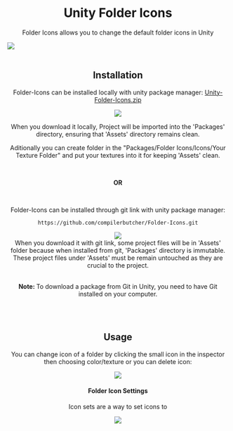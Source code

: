 <!----------------------------------------------------Main Header Part------------------------------------------------------------------ -->
<h1 align="center">Unity Folder Icons</h1>

<p align="center"> Folder Icons allows you to change the default folder icons in Unity </p>
<img src="https://github.com/compilerbutcher/Folder-Icons/assets/97310008/6505017d-5228-43ce-9d02-a574aa1df4ac.png">
<br>
<br>
<!-- ------------------------------------------------------------------------------------------------------------------------------- -->



<!----------------------------------------------------Installation Part------------------------------------------------------------------ -->
<h2 align="center">Installation</h2>

<!--Local Installation Part-->
<p align="center">
  Folder-Icons can be installed locally with unity package manager:
<a href="https://github.com/compilerbutcher/Unity-Folder-Icons/archive/refs/heads/main.zip">Unity-Folder-Icons.zip</a>
</p>

<div align="center">
<img src="https://github.com/compilerbutcher/Unity-Folder-Icons/assets/97310008/e64eceed-0b52-4aea-bec7-7ecfa9895668.gif">
</div>

<div align="center">
 <p>When you download it locally, Project will be imported into the 'Packages' directory, ensuring that 'Assets' directory remains clean.</p>
  <p>Aditionally you can create folder in the "Packages/Folder Icons/Icons/Your Texture Folder" and put your textures into it for keeping 'Assets' clean.</p>
</div>



<!--Git Installation Part-->
<br>

<div align="center">
 <p><strong>OR</strong></p>
</div>

<br>

<p align="center">Folder-Icons can be installed through git link with unity package manager:</p>
<div align="center">

 ```
https://github.com/compilerbutcher/Folder-Icons.git
```
</div>

<div align="center">
<img src="https://github.com/compilerbutcher/Unity-Folder-Icons/assets/97310008/bfe6a37b-a648-4f37-81a3-930ccda1416e.gif">
</div>

<div align="center">
  When you download it with git link, some project files will be in 'Assets' folder because when installed from git, 'Packages' directory is immutable.
  These project files under 'Assets' must be remain untouched as they are crucial to the project.
</div>

<br>
<div align="center">
 <p> <strong>Note: </strong>To download a package from Git in Unity, you need to have Git installed on your computer.</p>
 
</div>
<!-- ------------------------------------------------------------------------------------------------------------------------------- -->





<!----------------------------------------------------Usage Part------------------------------------------------------------------ -->
<br>
<br>
<h2 align= "center">Usage</h2>

<div align="center">
<p align="center">You can change icon of a folder by clicking the small icon in the inspector then choosing color/texture or you can delete icon:</p>
<img src="https://github.com/compilerbutcher/Unity-Folder-Icons/assets/97310008/fc93bf34-7979-4f89-8861-060b34ffafba.gif">
</div>

<h4 align="center">Folder Icon Settings</h4> 


<div align="center">
<p align="center">Icon sets are a way to set icons to </p>
<img align="center" src="https://github.com/compilerbutcher/Unity-Folder-Icons/assets/97310008/bd63c6d7-10f9-402f-95e6-d7e322415926.png">
</div>
<!-- ------------------------------------------------------------------------------------------------------------------------------- -->


